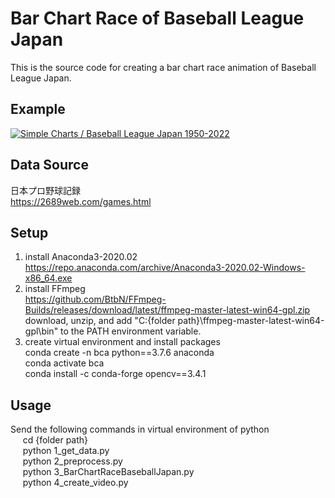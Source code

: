 # Bar Chart Race of Baseball League Japan
  This is the source code for creating a bar chart race animation of Baseball League Japan.  

## Example  
  [![Simple Charts / Baseball League Japan 1950-2022](https://img.youtube.com/vi/7UU6xZYmsRE/0.jpg)](https://www.youtube.com/watch?v=7UU6xZYmsRE "Simple Charts / Baseball League Japan 1950-2022")  

## Data Source
  日本プロ野球記録   
  https://2689web.com/games.html

## Setup  
  1. install Anaconda3-2020.02  
      https://repo.anaconda.com/archive/Anaconda3-2020.02-Windows-x86_64.exe
  2. install FFmpeg   
     https://github.com/BtbN/FFmpeg-Builds/releases/download/latest/ffmpeg-master-latest-win64-gpl.zip   
     download, unzip, and add "C:{folder path}\ffmpeg-master-latest-win64-gpl\bin" to the PATH environment variable.
  3. create virtual environment and install packages  
      conda create -n bca python==3.7.6 anaconda  
      conda activate bca  
      conda install -c conda-forge opencv==3.4.1  

## Usage  
  Send the following commands in virtual environment of python  
  &nbsp;&nbsp;&nbsp;&nbsp; cd {folder path}  
  &nbsp;&nbsp;&nbsp;&nbsp; python 1_get_data.py  
  &nbsp;&nbsp;&nbsp;&nbsp; python 2_preprocess.py   
  &nbsp;&nbsp;&nbsp;&nbsp; python 3_BarChartRaceBaseballJapan.py   
  &nbsp;&nbsp;&nbsp;&nbsp; python 4_create_video.py   
